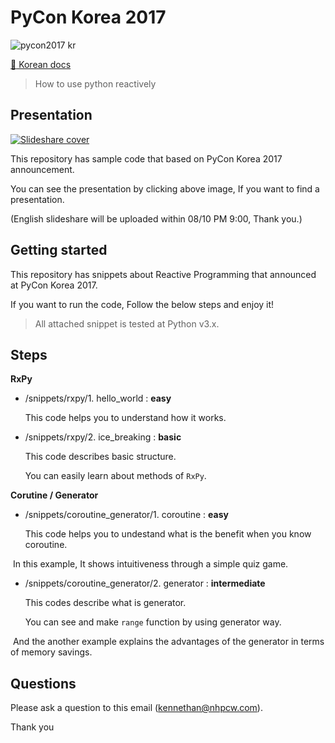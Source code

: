 # PyCon Korea 2017

![pycon2017 kr](http://www.pigno.se/static/assets/images/pycon2017-en.png)

[:page_facing_up: Korean docs](README-KR.md)

> How to use python reactively

## Presentation

[![Slideshare cover](http://www.pigno.se/static/assets/images/pycon2017-slideshare.png)](https://www.slideshare.net/KennethCeyer/pycon-korea-2017)

This repository has sample code that based on PyCon Korea 2017 announcement.

You can see the presentation by clicking above image, If you want to find a presentation.

(English slideshare will be uploaded within 08/10 PM 9:00, Thank you.)

## Getting started

This repository has snippets about Reactive Programming that announced at PyCon Korea 2017.

If you want to run the code, Follow the below steps and enjoy it!

> All attached snippet is tested at Python v3.x.

## Steps

**RxPy**

- /snippets/rxpy/1. hello_world : **easy**

  This code helps you to understand how it works.

- /snippets/rxpy/2. ice_breaking : **basic**

  This code describes basic structure.
  
  You can easily learn about methods of `RxPy`.

**Corutine / Generator**

- /snippets/coroutine_generator/1. coroutine : **easy**

  This code helps you to undestand what is the benefit when you know coroutine.
  
  In this example, It shows intuitiveness through a simple quiz game.

- /snippets/coroutine_generator/2. generator : **intermediate**

  This codes describe what is generator.
  
  You can see and make `range` function by using generator way.
  
  And the another example explains the advantages of the generator in terms of memory savings.
  
## Questions
  
Please ask a question to this email ([kennethan@nhpcw.com](kennethan@nhpcw.com)).
  
Thank you

